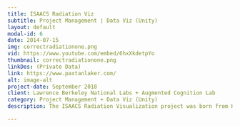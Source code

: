 ```yaml
---
title: ISAACS Radiation Viz
subtitle: Project Management | Data Viz (Unity)
layout: default
modal-id: 6
date: 2014-07-15
img: correctradiationone.png
vid: https://www.youtube.com/embed/6hxXkdetpYo
thumbnail: correctradiationone.png
linkDes: (Private Data)
link: https://www.paxtanlaker.com/
alt: image-alt
project-date: September 2018
client: Lawrence Berkeley National Labs + Augmented Cognition Lab
category: Project Management + Data Viz (Unity)
description: The ISAACS Radiation Visualization project was born from Kai Vetter's lab at LBL reaching out to research scientist Allen Yang in the Augmented Cognition Lab asking for help visualization UAV-collected radiation data from Fukushima. As a veteran of the original ISAACS project, Allen asked me to spearhead this new project. The majority of my work on this project was leading negotiations between labs to come up with a satisfying goal. My personal goal was to develop my project management skills, and with the differing desires of both labs, the meeting negotiations allowed me to do this often. Near the end of the semester we were also able to create small prototype radiation viz MVP's using pointcloud manipulation in Unity. Shortly after the goal negotations were completed, I passed the project on to one of my coworkers in order to focus on the development of the ISAACS research paper. 

---
```

